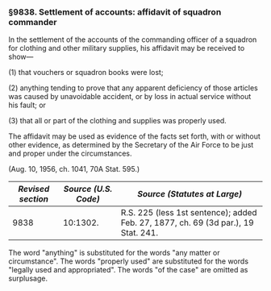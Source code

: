 ### §9838. Settlement of accounts: affidavit of squadron commander ###

In the settlement of the accounts of the commanding officer of a squadron for clothing and other military supplies, his affidavit may be received to show—

(1) that vouchers or squadron books were lost;

(2) anything tending to prove that any apparent deficiency of those articles was caused by unavoidable accident, or by loss in actual service without his fault; or

(3) that all or part of the clothing and supplies was properly used.

The affidavit may be used as evidence of the facts set forth, with or without other evidence, as determined by the Secretary of the Air Force to be just and proper under the circumstances.

(Aug. 10, 1956, ch. 1041, 70A Stat. 595.)

|*Revised section*|*Source (U.S. Code)*|                           *Source (Statutes at Large)*                           |
|-----------------|--------------------|----------------------------------------------------------------------------------|
|      9838       |      10:1302.      |R.S. 225 (less 1st sentence); added Feb. 27, 1877, ch. 69 (3d par.), 19 Stat. 241.|

The word "anything" is substituted for the words "any matter or circumstance". The words "properly used" are substituted for the words "legally used and appropriated". The words "of the case" are omitted as surplusage.